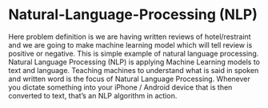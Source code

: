 # Natural-Language-Processing (NLP)
Here problem definition is we are having written reviews of hotel/restraint and we are going to make machine learning model which will tell review is positive or negative.
This is simple example of natural language processing.
Natural Language Processing (NLP) is applying Machine Learning models to text and language. Teaching machines to understand what is said in spoken and written word is the focus of Natural Language Processing. Whenever you dictate something into your iPhone / Android device that is then converted to text, that’s an NLP algorithm in action.
